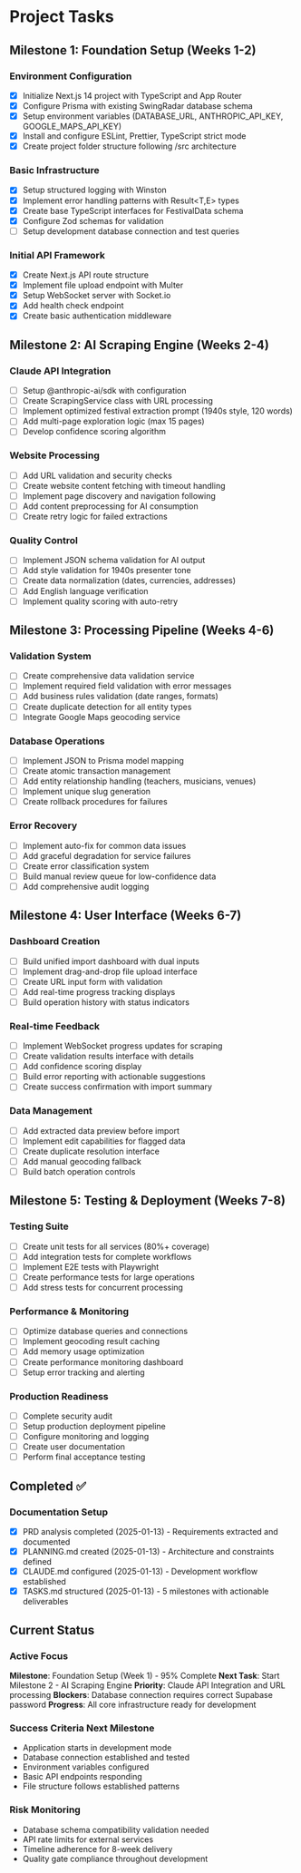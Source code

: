 # Project Tasks

## Milestone 1: Foundation Setup (Weeks 1-2)

### Environment Configuration

- [x] Initialize Next.js 14 project with TypeScript and App Router
- [x] Configure Prisma with existing SwingRadar database schema
- [x] Setup environment variables (DATABASE_URL, ANTHROPIC_API_KEY, GOOGLE_MAPS_API_KEY)
- [x] Install and configure ESLint, Prettier, TypeScript strict mode
- [x] Create project folder structure following /src architecture

### Basic Infrastructure

- [x] Setup structured logging with Winston
- [x] Implement error handling patterns with Result<T,E> types
- [x] Create base TypeScript interfaces for FestivalData schema
- [x] Configure Zod schemas for validation
- [ ] Setup development database connection and test queries

### Initial API Framework

- [x] Create Next.js API route structure
- [x] Implement file upload endpoint with Multer
- [x] Setup WebSocket server with Socket.io
- [x] Add health check endpoint
- [x] Create basic authentication middleware

## Milestone 2: AI Scraping Engine (Weeks 2-4)

### Claude API Integration

- [ ] Setup @anthropic-ai/sdk with configuration
- [ ] Create ScrapingService class with URL processing
- [ ] Implement optimized festival extraction prompt (1940s style, 120 words)
- [ ] Add multi-page exploration logic (max 15 pages)
- [ ] Develop confidence scoring algorithm

### Website Processing

- [ ] Add URL validation and security checks
- [ ] Create website content fetching with timeout handling
- [ ] Implement page discovery and navigation following
- [ ] Add content preprocessing for AI consumption
- [ ] Create retry logic for failed extractions

### Quality Control

- [ ] Implement JSON schema validation for AI output
- [ ] Add style validation for 1940s presenter tone
- [ ] Create data normalization (dates, currencies, addresses)
- [ ] Add English language verification
- [ ] Implement quality scoring with auto-retry

## Milestone 3: Processing Pipeline (Weeks 4-6)

### Validation System

- [ ] Create comprehensive data validation service
- [ ] Implement required field validation with error messages
- [ ] Add business rules validation (date ranges, formats)
- [ ] Create duplicate detection for all entity types
- [ ] Integrate Google Maps geocoding service

### Database Operations

- [ ] Implement JSON to Prisma model mapping
- [ ] Create atomic transaction management
- [ ] Add entity relationship handling (teachers, musicians, venues)
- [ ] Implement unique slug generation
- [ ] Create rollback procedures for failures

### Error Recovery

- [ ] Implement auto-fix for common data issues
- [ ] Add graceful degradation for service failures
- [ ] Create error classification system
- [ ] Build manual review queue for low-confidence data
- [ ] Add comprehensive audit logging

## Milestone 4: User Interface (Weeks 6-7)

### Dashboard Creation

- [ ] Build unified import dashboard with dual inputs
- [ ] Implement drag-and-drop file upload interface
- [ ] Create URL input form with validation
- [ ] Add real-time progress tracking displays
- [ ] Build operation history with status indicators

### Real-time Feedback

- [ ] Implement WebSocket progress updates for scraping
- [ ] Create validation results interface with details
- [ ] Add confidence scoring display
- [ ] Build error reporting with actionable suggestions
- [ ] Create success confirmation with import summary

### Data Management

- [ ] Add extracted data preview before import
- [ ] Implement edit capabilities for flagged data
- [ ] Create duplicate resolution interface
- [ ] Add manual geocoding fallback
- [ ] Build batch operation controls

## Milestone 5: Testing & Deployment (Weeks 7-8)

### Testing Suite

- [ ] Create unit tests for all services (80%+ coverage)
- [ ] Add integration tests for complete workflows
- [ ] Implement E2E tests with Playwright
- [ ] Create performance tests for large operations
- [ ] Add stress tests for concurrent processing

### Performance & Monitoring

- [ ] Optimize database queries and connections
- [ ] Implement geocoding result caching
- [ ] Add memory usage optimization
- [ ] Create performance monitoring dashboard
- [ ] Setup error tracking and alerting

### Production Readiness

- [ ] Complete security audit
- [ ] Setup production deployment pipeline
- [ ] Configure monitoring and logging
- [ ] Create user documentation
- [ ] Perform final acceptance testing

## Completed ✅

### Documentation Setup

- [x] PRD analysis completed (2025-01-13) - Requirements extracted and documented
- [x] PLANNING.md created (2025-01-13) - Architecture and constraints defined
- [x] CLAUDE.md configured (2025-01-13) - Development workflow established
- [x] TASKS.md structured (2025-01-13) - 5 milestones with actionable deliverables

## Current Status

### Active Focus

**Milestone**: Foundation Setup (Week 1) - 95% Complete
**Next Task**: Start Milestone 2 - AI Scraping Engine
**Priority**: Claude API Integration and URL processing
**Blockers**: Database connection requires correct Supabase password
**Progress**: All core infrastructure ready for development

### Success Criteria Next Milestone

- Application starts in development mode
- Database connection established and tested
- Environment variables configured
- Basic API endpoints responding
- File structure follows established patterns

### Risk Monitoring

- Database schema compatibility validation needed
- API rate limits for external services
- Timeline adherence for 8-week delivery
- Quality gate compliance throughout development
